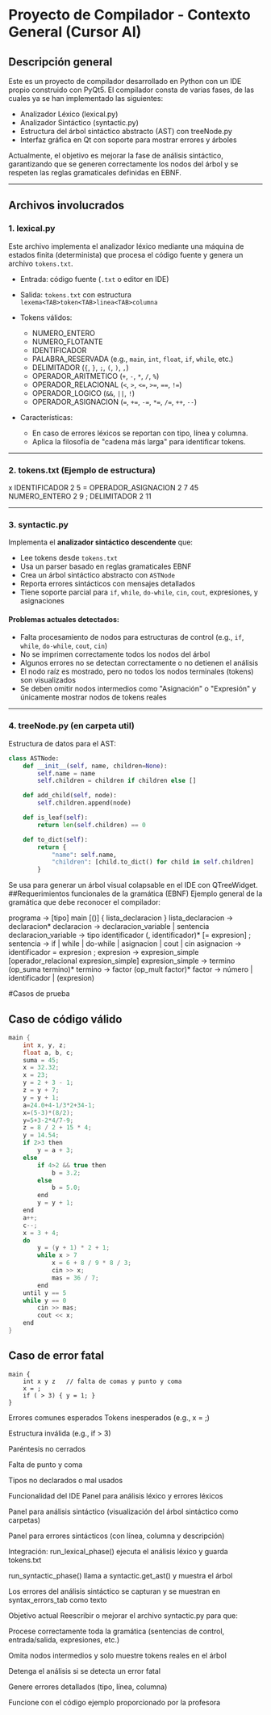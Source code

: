 # Proyecto de Compilador - Contexto General (Cursor AI)

## Descripción general
Este es un proyecto de compilador desarrollado en Python con un IDE propio construido con PyQt5. El compilador consta de varias fases, de las cuales ya se han implementado las siguientes:

- Analizador Léxico (lexical.py)
- Analizador Sintáctico (syntactic.py)
- Estructura del árbol sintáctico abstracto (AST) con treeNode.py
- Interfaz gráfica en Qt con soporte para mostrar errores y árboles

Actualmente, el objetivo es mejorar la fase de análisis sintáctico, garantizando que se generen correctamente los nodos del árbol y se respeten las reglas gramaticales definidas en EBNF.

---

## Archivos involucrados

### 1. lexical.py
Este archivo implementa el analizador léxico mediante una máquina de estados finita (determinista) que procesa el código fuente y genera un archivo `tokens.txt`.

- Entrada: código fuente (`.txt` o editor en IDE)
- Salida: `tokens.txt` con estructura `lexema<TAB>token<TAB>linea<TAB>columna`
- Tokens válidos:  
  - NUMERO_ENTERO  
  - NUMERO_FLOTANTE  
  - IDENTIFICADOR  
  - PALABRA_RESERVADA (e.g., `main`, `int`, `float`, `if`, `while`, etc.)  
  - DELIMITADOR (`{`, `}`, `;`, `(`, `)`, `,`)  
  - OPERADOR_ARITMETICO (`+`, `-`, `*`, `/`, `%`)  
  - OPERADOR_RELACIONAL (`<`, `>`, `<=`, `>=`, `==`, `!=`)  
  - OPERADOR_LOGICO (`&&`, `||`, `!`)  
  - OPERADOR_ASIGNACION (`=`, `+=`, `-=`, `*=`, `/=`, `++`, `--`)  

- Características:
  - En caso de errores léxicos se reportan con tipo, línea y columna.
  - Aplica la filosofía de "cadena más larga" para identificar tokens.

---

### 2. tokens.txt (Ejemplo de estructura)
x IDENTIFICADOR 2 5
= OPERADOR_ASIGNACION 2 7
45 NUMERO_ENTERO 2 9
; DELIMITADOR 2 11


---

### 3. syntactic.py
Implementa el **analizador sintáctico descendente** que:

- Lee tokens desde `tokens.txt`
- Usa un parser basado en reglas gramaticales EBNF
- Crea un árbol sintáctico abstracto con `ASTNode`
- Reporta errores sintácticos con mensajes detallados
- Tiene soporte parcial para `if`, `while`, `do-while`, `cin`, `cout`, expresiones, y asignaciones

#### Problemas actuales detectados:
- Falta procesamiento de nodos para estructuras de control (e.g., `if`, `while`, `do-while`, `cout`, `cin`)
- No se imprimen correctamente todos los nodos del árbol
- Algunos errores no se detectan correctamente o no detienen el análisis
- El nodo raíz es mostrado, pero no todos los nodos terminales (tokens) son visualizados
- Se deben omitir nodos intermedios como "Asignación" o "Expresión" y únicamente mostrar nodos de tokens reales

---

### 4. treeNode.py (en carpeta util)
Estructura de datos para el AST:

```python
class ASTNode:
    def __init__(self, name, children=None):
        self.name = name
        self.children = children if children else []

    def add_child(self, node):
        self.children.append(node)

    def is_leaf(self):
        return len(self.children) == 0

    def to_dict(self):
        return {
            "name": self.name,
            "children": [child.to_dict() for child in self.children]
        }
```
Se usa para generar un árbol visual colapsable en el IDE con QTreeWidget.
##Requerimientos funcionales de la gramática (EBNF)
Ejemplo general de la gramática que debe reconocer el compilador:

programa → [tipo] main [()] { lista_declaracion }
lista_declaracion → declaracion*
declaracion → declaracion_variable | sentencia
declaracion_variable → tipo identificador (, identificador)* [= expresion] ;
sentencia → if | while | do-while | asignacion | cout | cin
asignacion → identificador = expresion ;
expresion → expresion_simple [operador_relacional expresion_simple]
expresion_simple → termino (op_suma termino)*
termino → factor (op_mult factor)*
factor → número | identificador | (expresion)


#Casos de prueba
## Caso de código válido
```C
main {
    int x, y, z;
    float a, b, c;
    suma = 45;
    x = 32.32;
    x = 23;
    y = 2 + 3 - 1;
    z = y + 7;
    y = y + 1;
    a=24.0+4-1/3*2+34-1;
    x=(5-3)*(8/2);
    y=5+3-2*4/7-9;
    z = 8 / 2 + 15 * 4;
    y = 14.54;
    if 2>3 then
        y = a + 3;
    else
        if 4>2 && true then
            b = 3.2;
        else
            b = 5.0;
        end
        y = y + 1;
    end
    a++;
    c--;
    x = 3 + 4;
    do
        y = (y + 1) * 2 + 1;
        while x > 7
            x = 6 + 8 / 9 * 8 / 3;
            cin >> x;
            mas = 36 / 7;
        end
    until y == 5
    while y == 0
        cin >> mas;
        cout << x;
    end
}
```

## Caso de error fatal
```
main {
    int x y z   // falta de comas y punto y coma
    x = ;
    if ( > 3) { y = 1; }
}

```


Errores comunes esperados
Tokens inesperados (e.g., x = ;)

Estructura inválida (e.g., if > 3)

Paréntesis no cerrados

Falta de punto y coma

Tipos no declarados o mal usados

Funcionalidad del IDE
Panel para análisis léxico y errores léxicos

Panel para análisis sintáctico (visualización del árbol sintáctico como carpetas)

Panel para errores sintácticos (con línea, columna y descripción)

Integración:
run_lexical_phase() ejecuta el análisis léxico y guarda tokens.txt

run_syntactic_phase() llama a syntactic.get_ast() y muestra el árbol

Los errores del análisis sintáctico se capturan y se muestran en syntax_errors_tab como texto

Objetivo actual
Reescribir o mejorar el archivo syntactic.py para que:

Procese correctamente toda la gramática (sentencias de control, entrada/salida, expresiones, etc.)

Omita nodos intermedios y solo muestre tokens reales en el árbol

Detenga el análisis si se detecta un error fatal

Genere errores detallados (tipo, línea, columna)

Funcione con el código ejemplo proporcionado por la profesora